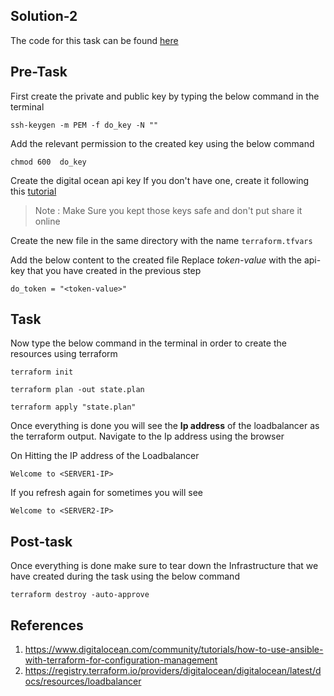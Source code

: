 ## Solution-2

The code for this task can be found [here](https://github.com/JOSHUAJEBARAJ/terraform-learning/tree/main/task-2/solution)

## Pre-Task

First create the private and public key by typing the below command in the terminal 

```
ssh-keygen -m PEM -f do_key -N ""
```

Add the relevant permission to the created key using the below command 

```
chmod 600  do_key
```
Create the digital ocean api key If you don't have one, create it following this [tutorial](https://www.digitalocean.com/community/tutorials/how-to-create-a-digitalocean-space-and-api-key)

> Note : Make Sure you kept those keys safe and don't put share it online

Create the new file in the same directory  with the name `terraform.tfvars` 

Add the below content to the created file Replace *token-value* with the api-key that you have created in the previous step

```
do_token = "<token-value>"
```

## Task

Now type the below command in the terminal in order to create the resources using terraform

```
terraform init
```

```
terraform plan -out state.plan
```

```
terraform apply "state.plan"
```


Once everything is done you will see the **Ip address** of the loadbalancer as the terraform output. Navigate to the Ip address using the browser


On Hitting the IP address of the Loadbalancer
```
Welcome to <SERVER1-IP>
```

If you refresh again for sometimes you will see

```
Welcome to <SERVER2-IP>
```


## Post-task

Once everything is done make sure to tear down the Infrastructure that we have created during the task using the below command

```
terraform destroy -auto-approve
```

## References
1. https://www.digitalocean.com/community/tutorials/how-to-use-ansible-with-terraform-for-configuration-management
2. https://registry.terraform.io/providers/digitalocean/digitalocean/latest/docs/resources/loadbalancer